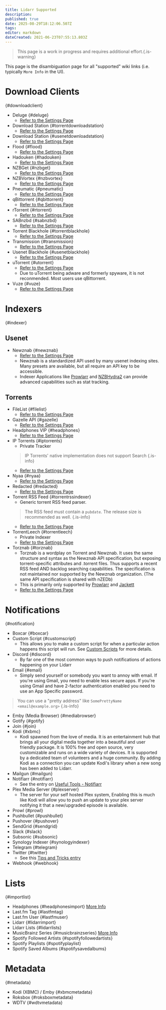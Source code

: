 ```yaml
---
title: Lidarr Supported
description: 
published: true
date: 2025-08-29T18:12:06.507Z
tags: 
editor: markdown
dateCreated: 2021-06-23T07:55:13.803Z
---
```


> This page is a work in progress and requires additional effort.{.is-warning}

This page is the disambiguation page for all "supported" wiki links (i.e. typically `More Info` in the UI).

# Download Clients

{#downloadclient}

- Deluge {#deluge}
  - [Refer to the Settings Page](/lidarr/settings#download-clients)
- Download Station {#torrentdownloadstation}
  - [Refer to the Settings Page](/lidarr/settings#download-clients)
- Download Station {#usenetdownloadstation}
  - [Refer to the Settings Page](/lidarr/settings#download-clients)
- Flood {#flood}
  - [Refer to the Settings Page](/lidarr/settings#download-clients)
- Hadouken {#hadouken}
  - [Refer to the Settings Page](/lidarr/settings#download-clients)
- NZBGet {#nzbget}
  - [Refer to the Settings Page](/lidarr/settings#download-clients)
- NZBVortex {#nzbvortex}
  - [Refer to the Settings Page](/lidarr/settings#download-clients)
- Pneumatic {#pneumatic}
  - [Refer to the Settings Page](/lidarr/settings#download-clients)
- qBittorrent {#qbittorrent}
  - [Refer to the Settings Page](/lidarr/settings#download-clients)
- rTorrent {#rtorrent}
  - [Refer to the Settings Page](/lidarr/settings#download-clients)
- SABnzbd {#sabnzbd}
  - [Refer to the Settings Page](/lidarr/settings#download-clients)
- Torrent Blackhole {#torrentblackhole}
  - [Refer to the Settings Page](/lidarr/settings#download-clients)
- Transmission {#transmission}
  - [Refer to the Settings Page](/lidarr/settings#download-clients)
- Usenet Blackhole {#usenetblackhole}
  - [Refer to the Settings Page](/lidarr/settings#download-clients)
- uTorrent {#utorrent}
  - [Refer to the Settings Page](/lidarr/settings#download-clients)
  - Due to uTorrent being adware and formerly spyware, it is not reconmended. Most users use qBittorrent.
- Vuze {#vuze}
  - [Refer to the Settings Page](/lidarr/settings#download-clients)

# Indexers

{#indexer}

## Usenet

- Newznab {#newznab}
  - [Refer to the Settings Page](/lidarr/settings#indexer-settings)
  - Newznab is a standardized API used by many usenet indexing sites. Many presets are available, but all require an API key to be accessible.
  - Indexer Applications like [Prowlarr](/prowlarr) and [NZBHydra2](https://github.com/theotherp/nzbhydra2) can provide advanced capabilities such as stat tracking.

## Torrents

- FileList {#filelist}
  - [Refer to the Settings Page](/lidarr/settings#indexer-settings)
- Gazelle API {#gazelle}
  - [Refer to the Settings Page](/lidarr/settings#indexer-settings)
- Headphones VIP {#headphones}
  - [Refer to the Settings Page](/lidarr/settings#indexer-settings)
- IP Torrents {#iptorrents}
  - Private Tracker
  > IP Torrents' native implementation does not support Search {.is-info}
  - [Refer to the Settings Page](/lidarr/settings#indexer-settings)
- Nyaa {#nyaa}
  - [Refer to the Settings Page](/lidarr/settings#indexer-settings)
- Redacted {#redacted}
  - [Refer to the Settings Page](/lidarr/settings#indexer-settings)
- Torrent RSS Feed {#torrentrssindexer}
  - Generic torrent RSS feed parser.
  > The RSS feed must contain a `pubdate`. The release size is recommended as well.
  {.is-info}
  - [Refer to the Settings Page](/lidarr/settings#indexer-settings)
- TorrentLeech {#torrentleech}
  - Private Indexer
  - [Refer to the Settings Page](/lidarr/settings#indexer-settings)
- Torznab {#torznab}
  - Torznab is a wordplay on Torrent and Newznab. It uses the same structure and syntax as the Newznab API specification, but exposing torrent-specific attributes and .torrent files. Thus supports a recent RSS feed AND backlog searching capabilities. The specification is not maintained nor supported by the Newznab organization. (The same API  specification is shared with nZEDb)
  - This is primarily only supported by [Prowlarr](/prowlarr) and [Jackett](https://github.com/Jackett/Jackett)
  - [Refer to the Settings Page](/lidarr/settings#indexer-settings)

# Notifications

{#notification}

- Boxcar {#boxcar}
- Custom Script {#customscript}
  - This allows you to make a custom script for when a particular action happens this script will run. See [Custom Scripts](/lidarr/custom-scripts) for more details.
- Discord {#discord}
  - By far one of the most common ways to push notifications of actions happening on your Lidarr
- Email {#email}
  - Simply send yourself or somebody you want to annoy with email. If you're using Gmail, you need to enable less secure apps. If you're using Gmail and have 2-factor authentication enabled you need to use an App Specific password.

 > You can use a "pretty address" like `SomePrettyName <email@example.org>` {.is-info}

- Emby (Media Browser) {#mediabrowser}
- Gotify {#gotify}
- Join {#join}
- Kodi {#xbmc}
  - Kodi spawned from the love of media. It is an entertainment hub that brings all your digital media together into a beautiful and user friendly package. It is 100% free and open source, very customizable and runs on a wide variety of devices. It is supported by a dedicated team of volunteers and a huge community. By adding Kodi as a connection you can update Kodi's library when a new song has been added to Lidarr.
- Mailgun {#mailgun}
- Notifiarr {#notifiarr}
  - See the entry on [Useful Tools - Notifiarr](/useful-tools#notifiarr-fka-discord-notifier)
- Plex Media Server {#plexserver}
  - The server for your self hosted Plex system, Enabling this is much like Kodi will allow you to push an update to your plex server notifying it that a new/upgraded episode is available.
- Prowl {#prowl}
- Pushbullet {#pushbullet}
- Pushover {#pushover}
- SendGrid {#sendgrid}
- Slack {#slack}
- Subsonic {#subsonic}
- Synology Indexer {#synologyindexer}
- Telegram {#telegram}
- Twitter {#twitter}
  - See this [Tips and Tricks entry](/useful-tools#twitter)
- Webhook {#webhook}

# Lists

{#importlist}

- Headphones {#headphonesimport} [More Info](https://github.com/rembo10/headphones)
- Last.fm Tag {#lastfmtag}
- Last.fm User {#lastfmuser}
- Lidarr {#lidarrimport}
- Lidarr Lists {#lidarrlists}
- MusicBrainz Series {#musicbrainzseries} [More Info](https://musicbrainz.org/doc/Series)
- Spotify Followed Artists {#spotifyfollowedartists}
- Spotify Playlists {#spotifyplaylist}
- Spotify Saved Albums {#spotifysavedalbums}

# Metadata

{#metadata}

- Kodi (XBMC) / Emby {#xbmcmetadata}
- Roksbox {#roksboxmetadata}
- WDTV {#wdtvmetadata}
